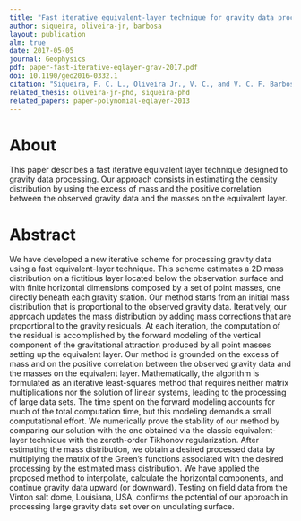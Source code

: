 ```yaml
---
title: "Fast iterative equivalent-layer technique for gravity data processing: A method grounded on excess mass constraint"
author: siqueira, oliveira-jr, barbosa
layout: publication
alm: true
date: 2017-05-05
journal: Geophysics
pdf: paper-fast-iterative-eqlayer-grav-2017.pdf
doi: 10.1190/geo2016-0332.1
citation: "Siqueira, F. C. L., Oliveira Jr., V. C., and V. C. F. Barbosa (2017). Fast iterative equivalent-layer technique for gravity data processing: A method grounded on excess mass constraint. GEOPHYSICS, 82(4), G57-G69. https://doi.org/10.1190/geo2016-0332.1"
related_thesis: oliveira-jr-phd, siqueira-phd
related_papers: paper-polynomial-eqlayer-2013
---
```


# About

This paper describes a fast iterative equivalent layer
technique designed to gravity data processing. Our approach
consists in estimating the density distribution by using
the excess of mass and the positive correlation between the observed
gravity data and the masses on the equivalent layer.


# Abstract

We have developed a new iterative scheme for processing
gravity data using a fast equivalent-layer technique. This
scheme estimates a 2D mass distribution on a fictitious layer
located below the observation surface and with finite horizontal
dimensions composed by a set of point masses, one directly beneath
each gravity station. Our method starts from an initial
mass distribution that is proportional to the observed gravity
data. Iteratively, our approach updates the mass distribution
by adding mass corrections that are proportional to the gravity
residuals. At each iteration, the computation of the residual is
accomplished by the forward modeling of the vertical component
of the gravitational attraction produced by all point masses
setting up the equivalent layer. Our method is grounded on the
excess of mass and on the positive correlation between the observed
gravity data and the masses on the equivalent layer.
Mathematically, the algorithm is formulated as an iterative least-squares
method that requires neither matrix multiplications nor
the solution of linear systems, leading to the processing of large
data sets. The time spent on the forward modeling accounts for
much of the total computation time, but this modeling demands
a small computational effort. We numerically prove the stability
of our method by comparing our solution with the one obtained
via the classic equivalent-layer technique with the zeroth-order
Tikhonov regularization. After estimating the mass distribution,
we obtain a desired processed data by multiplying the matrix of
the Green’s functions associated with the desired processing by
the estimated mass distribution. We have applied the proposed
method to interpolate, calculate the horizontal components, and
continue gravity data upward (or downward). Testing on field
data from the Vinton salt dome, Louisiana, USA, confirms
the potential of our approach in processing large gravity data
set over on undulating surface.
